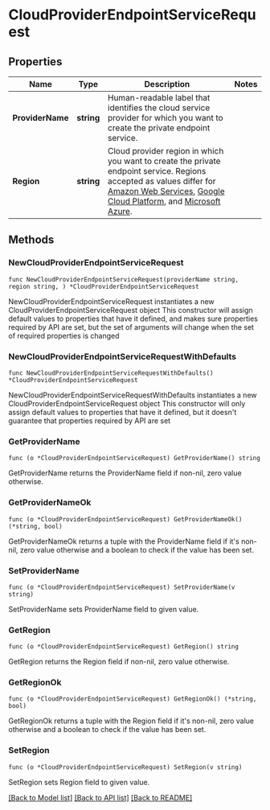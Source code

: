 # CloudProviderEndpointServiceRequest

## Properties

Name | Type | Description | Notes
------------ | ------------- | ------------- | -------------
**ProviderName** | **string** | Human-readable label that identifies the cloud service provider for which you want to create the private endpoint service. | 
**Region** | **string** | Cloud provider region in which you want to create the private endpoint service. Regions accepted as values differ for [Amazon Web Services](https://docs.atlas.mongodb.com/reference/amazon-aws/), [Google Cloud Platform](https://docs.atlas.mongodb.com/reference/google-gcp/), and [Microsoft Azure](https://docs.atlas.mongodb.com/reference/microsoft-azure/). | 

## Methods

### NewCloudProviderEndpointServiceRequest

`func NewCloudProviderEndpointServiceRequest(providerName string, region string, ) *CloudProviderEndpointServiceRequest`

NewCloudProviderEndpointServiceRequest instantiates a new CloudProviderEndpointServiceRequest object
This constructor will assign default values to properties that have it defined,
and makes sure properties required by API are set, but the set of arguments
will change when the set of required properties is changed

### NewCloudProviderEndpointServiceRequestWithDefaults

`func NewCloudProviderEndpointServiceRequestWithDefaults() *CloudProviderEndpointServiceRequest`

NewCloudProviderEndpointServiceRequestWithDefaults instantiates a new CloudProviderEndpointServiceRequest object
This constructor will only assign default values to properties that have it defined,
but it doesn't guarantee that properties required by API are set

### GetProviderName

`func (o *CloudProviderEndpointServiceRequest) GetProviderName() string`

GetProviderName returns the ProviderName field if non-nil, zero value otherwise.

### GetProviderNameOk

`func (o *CloudProviderEndpointServiceRequest) GetProviderNameOk() (*string, bool)`

GetProviderNameOk returns a tuple with the ProviderName field if it's non-nil, zero value otherwise
and a boolean to check if the value has been set.

### SetProviderName

`func (o *CloudProviderEndpointServiceRequest) SetProviderName(v string)`

SetProviderName sets ProviderName field to given value.


### GetRegion

`func (o *CloudProviderEndpointServiceRequest) GetRegion() string`

GetRegion returns the Region field if non-nil, zero value otherwise.

### GetRegionOk

`func (o *CloudProviderEndpointServiceRequest) GetRegionOk() (*string, bool)`

GetRegionOk returns a tuple with the Region field if it's non-nil, zero value otherwise
and a boolean to check if the value has been set.

### SetRegion

`func (o *CloudProviderEndpointServiceRequest) SetRegion(v string)`

SetRegion sets Region field to given value.



[[Back to Model list]](../README.md#documentation-for-models) [[Back to API list]](../README.md#documentation-for-api-endpoints) [[Back to README]](../README.md)



